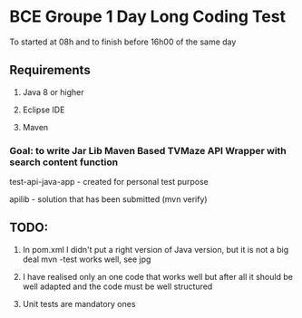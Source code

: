 # BCE Groupe 1 Day Long Coding Test 

To started at 08h and to finish before 16h00 of the same day

## Requirements

1) Java 8 or higher

2) Eclipse IDE

3) Maven

### Goal: to write Jar Lib Maven Based TVMaze API Wrapper with search content function

test-api-java-app - created for personal test purpose

apilib - solution that has been submitted (mvn verify)

## TODO: 

1) In pom.xml I didn't put a right version of Java version, but it is not a big deal mvn -test works well, see jpg

2) I have realised only an one code that works well but after all it should be well adapted and the code must be well structured

3) Unit tests are mandatory ones
